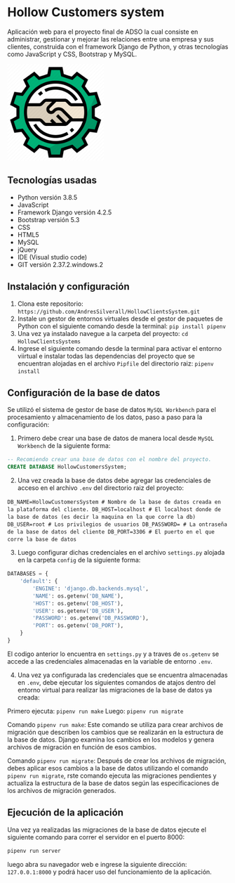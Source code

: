 # Hollow Customers system

Aplicación web para el proyecto final de ADSO la cual consiste en administrar, gestionar y mejorar las relaciones entre una empresa y sus clientes, construida con el framework Django de Python, y otras tecnologías como JavaScript y CSS, Bootstrap y MySQL.

<img src="assets/logo.png" width="220" height="220" alt="logo.png">


## Tecnologías usadas

- Python versión 3.8.5
- JavaScript
- Framework Django versión 4.2.5
- Bootstrap versión 5.3
- CSS
- HTML5
- MySQL
- jQuery
- IDE (Visual studio code)
- GIT versión 2.37.2.windows.2


## Instalación y configuración

1. Clona este repositorio: `https://github.com/AndresSilverall/HollowClientsSystem.git`
2. Instale un gestor de entornos virtuales desde el gestor de paquetes de Python con el siguiente comando desde la terminal:  `pip install pipenv`
3. Una vez ya instalado navegue a la carpeta del proyecto: `cd HollowClientsSystems`
4. Ingrese el siguiente comando desde la terminal para activar el entorno viirtual e instalar todas las dependencias del proyecto que se encuentran alojadas en el archivo `Pipfile` del directorio raiz: `pipenv install
`


## Configuración de la base de datos 

Se utilizó el sistema de gestor de base de datos `MySQL Workbench` para el procesamiento y almacenamiento de los datos, paso a paso para la configuración:

1. Primero debe crear una base de datos de manera local desde `MySQL Workbench` de la siguiente forma:

```sql
-- Recomiendo crear una base de datos con el nombre del proyecto.
CREATE DATABASE HollowCustomersSystem;

```
2. Una vez creada la base de datos debe agregar las credenciales de acceso en el archivo `.env` del directorio raiz del proyecto:

`DB_NAME=HollowCustomersSystem # Nombre de la base de datos creada en la plataforma del cliente.
DB_HOST=localhost # El localhost donde de la base de datos (es decir la maquina en la que corre la db)
DB_USER=root # Los privilegios de usuarios
DB_PASSWORD= # La ontraseña de la base de datos del cliente
DB_PORT=3306 # El puerto en el que corre la base de datos
`

3. Luego configurar dichas credenciales en el archivo `settings.py` alojada en la carpeta `config` de la siguiente forma:

```python
DATABASES = {
    'default': {
        'ENGINE': 'django.db.backends.mysql',
        'NAME': os.getenv('DB_NAME'),
        'HOST': os.getenv('DB_HOST'),
        'USER': os.getenv('DB_USER'),
        'PASSWORD': os.getenv('DB_PASSWORD'),
        'PORT': os.getenv('DB_PORT'),
    }
}

```

El codigo anterior lo encuentra en `settings.py` y a traves de `os.getenv` se accede a las credenciales almacenadas en la variable de entorno `.env`.


4. Una vez ya configurada las credenciales que se encuentra almacenadas en `.env`, debe ejecutar los siguientes comandos de atajos dentro del entorno virtual para realizar las migraciones de la base de datos ya creada:

Primero ejecuta: `pipenv run make`
Luego: `pipenv run migrate`

Comando `pipenv run make`: Este comando se utiliza para crear archivos de migración que describen los cambios que se realizarán en la estructura de la base de datos. Django examina los cambios en los modelos y genera archivos de migración en función de esos cambios.

Comando `pipenv run migrate`: Después de crear los archivos de migración, debes aplicar esos cambios a la base de datos utilizando el comando `pipenv run migrate`, rste comando ejecuta las migraciones pendientes y actualiza la estructura de la base de datos según las especificaciones de los archivos de migración generados. 


## Ejecución de la aplicación

Una vez ya realizadas las migraciones de la base de datos ejecute el siguiente comando para correr el servidor en el puerto 8000: 

```python
pipenv run server

```

luego abra su navegador web e ingrese la siguiente dirección: `127.0.0.1:8000` y podrá hacer uso del funcionamiento de la aplicación.
